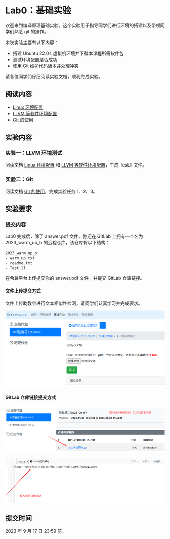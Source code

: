 # Lab0：基础实验

欢迎来到编译原理基础实验。这个实验用于指导同学们进行环境的搭建以及带领同学们熟悉 git 的操作。

本次实验主要有以下内容：

- 搭建 Ubuntu 22.04 虚拟机环境并下载本课程所需软件包
- 测试环境配置是否成功
- 使用 Git 维护代码版本并处理冲突

请各位同学们仔细阅读实验文档，顺利完成实验。

## 阅读内容

- [Linux 环境配置](linux.md)
- [LLVM 等软件环境配置](software.md)
- [Git 的使用](git.md)

## 实验内容

### 实验一：LLVM 环境测试

阅读文档 [Linux 环境配置](linux.md) 和 [LLVM 等软件环境配置](software.md)，生成 Test.ll 文件。

### 实验二：Git

阅读文档 [Git 的使用](git.md)，完成实验任务 1、2、3。

## 实验要求

### 提交内容

Lab0 完成后，除了 answer.pdf 文件，你还在 GitLab 上拥有一个名为 2023_warm_up_b 的远程仓库，该仓库有以下结构：

```shell
2023_warm_up_b:
- warm_up.txt
- readme.txt
- Test.ll
```

在希冀平台上传提交你的 answer.pdf 文件，并提交 GitLab 仓库链接。

#### 文件上传提交方式

文件上传助教会进行文本相似性检测，请同学们认真学习并完成要求。

![Alt text](photos/image.png)

#### GitLab 仓库链接提交方式

![Alt text](photos/image-1.png)

![Alt text](photos/image-2.png)

## 提交时间

2023 年 9 月 17 日 23:59 前。
